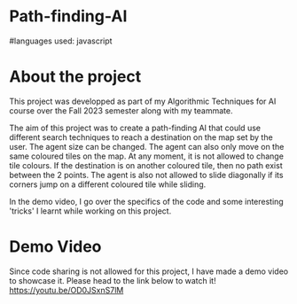 # Path-finding-AI

#languages used: javascript

# About the project
This project was developped as part of my Algorithmic Techniques for AI course over the Fall 2023 semester along with my teammate.

The aim of this project was to create a path-finding AI that could use different search techniques to reach a destination on the map set by the user. The agent size can be changed. The agent can also only move on the same coloured tiles on the map. At any moment, it is not allowed to change tile colours. If the destination is on another coloured tile, then no path exist between the 2 points. The agent is also not allowed to slide diagonally if its corners jump on a different coloured tile while sliding. 

In the demo video, I go over the specifics of the code and some interesting 'tricks' I learnt while working on this project. 

# Demo Video
Since code sharing is not allowed for this project, I have made a demo video to showcase it.
Please head to the link below to watch it!
 https://youtu.be/OD0JSxnS7lM 
